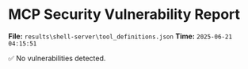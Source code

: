 # MCP Security Vulnerability Report
**File:** `results\shell-server\tool_definitions.json`
**Time:** `2025-06-21 04:15:51`

✅ No vulnerabilities detected.